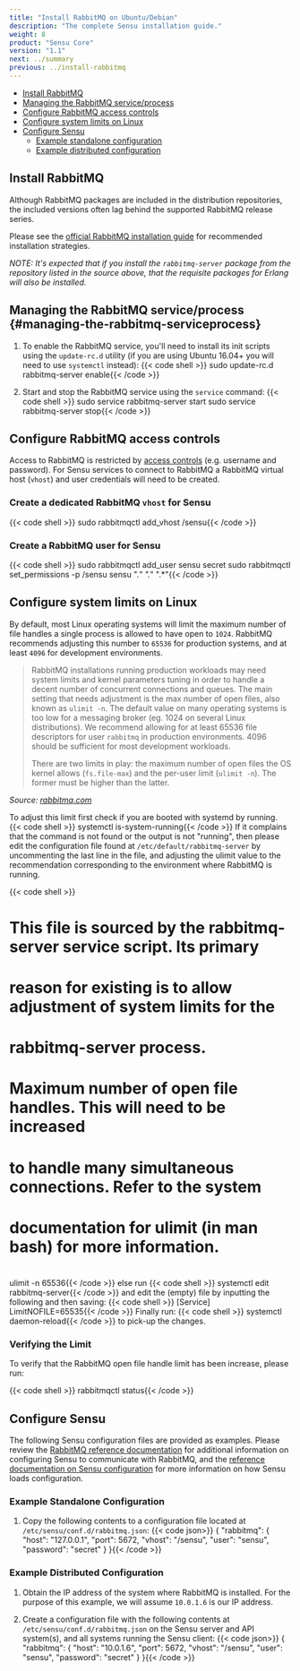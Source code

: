 ```yaml
---
title: "Install RabbitMQ on Ubuntu/Debian"
description: "The complete Sensu installation guide."
weight: 8
product: "Sensu Core"
version: "1.1"
next: ../summary
previous: ../install-rabbitmq
---
```


- [Install RabbitMQ](#install-rabbitmq)
- [Managing the RabbitMQ service/process](#managing-the-rabbitmq-serviceprocess)
- [Configure RabbitMQ access controls](#configure-rabbitmq-access-controls)
- [Configure system limits on Linux](#configure-system-limits-on-linux)
- [Configure Sensu](#configure-sensu)
  - [Example standalone configuration](#example-standalone-configuration)
  - [Example distributed configuration](#example-distributed-configuration)

## Install RabbitMQ

Although RabbitMQ packages are included in the distribution repositories, the included versions often lag behind the supported RabbitMQ release series.

Please see the [official RabbitMQ installation guide][2] for recommended installation strategies.

_NOTE: It's expected that if you install the `rabbitmq-server` package from the repository listed in the source above, that the requisite packages for Erlang will also be installed._

## Managing the RabbitMQ service/process {#managing-the-rabbitmq-serviceprocess}

1. To enable the RabbitMQ service, you'll need to install its init scripts using
   the `update-rc.d` utility (if you are using Ubuntu 16.04+ you will need to 
   use `systemctl` instead):
   {{< code shell >}}
sudo update-rc.d rabbitmq-server enable{{< /code >}}

2. Start and stop the RabbitMQ service using the `service` command:
   {{< code shell >}}
sudo service rabbitmq-server start
sudo service rabbitmq-server stop{{< /code >}}

## Configure RabbitMQ access controls

Access to RabbitMQ is restricted by [access controls][5] (e.g. username and
password). For Sensu services to connect to RabbitMQ a RabbitMQ virtual host
(`vhost`) and user credentials will need to be created.

### Create a dedicated RabbitMQ `vhost` for Sensu

{{< code shell >}}
sudo rabbitmqctl add_vhost /sensu{{< /code >}}

### Create a RabbitMQ user for Sensu

{{< code shell >}}
sudo rabbitmqctl add_user sensu secret
sudo rabbitmqctl set_permissions -p /sensu sensu ".*" ".*" ".*"{{< /code >}}

## Configure system limits on Linux

By default, most Linux operating systems will limit the maximum number of file
handles a single process is allowed to have open to `1024`. RabbitMQ recommends
adjusting this number to `65536` for production systems, and at least `4096` for
development environments.

> RabbitMQ installations running production workloads may need system limits and
  kernel parameters tuning in order to handle a decent number of concurrent
  connections and queues. The main setting that needs adjustment is the max
  number of open files, also known as `ulimit -n`. The default value on many
  operating systems is too low for a messaging broker (eg. 1024 on several Linux
  distributions). We recommend allowing for at least 65536 file descriptors for
  user `rabbitmq` in production environments. 4096 should be sufficient for most
  development workloads.
>
> There are two limits in play: the maximum number of open files the OS kernel
  allows (`fs.file-max`) and the per-user limit (`ulimit -n`). The former must be
  higher than the latter.

  _Source: [rabbitmq.com][2]_

To adjust this limit first check if you are booted with systemd by running.
{{< code shell >}}
systemctl is-system-running{{< /code >}}
If it complains that the command is not found or the output is not "running",
then please edit the configuration file found at `/etc/default/rabbitmq-server`
by uncommenting the last line in the file, and
adjusting the ulimit value to the recommendation corresponding to the
environment where RabbitMQ is running.

{{< code shell >}}
# This file is sourced by the rabbitmq-server service script. Its primary
# reason for existing is to allow adjustment of system limits for the
# rabbitmq-server process.
#
# Maximum number of open file handles. This will need to be increased
# to handle many simultaneous connections. Refer to the system
# documentation for ulimit (in man bash) for more information.
#
ulimit -n 65536{{< /code >}}
else run
{{< code shell >}}
systemctl edit rabbitmq-server{{< /code >}}
and edit the (empty) file by inputting the following and then saving:
{{< code shell >}}
[Service]
LimitNOFILE=65535{{< /code >}}
Finally run:
{{< code shell >}}
systemctl daemon-reload{{< /code >}}
to pick-up the changes.

### Verifying the Limit

To verify that the RabbitMQ open file handle limit has been increase, please
run:

{{< code shell >}}
rabbitmqctl status{{< /code >}}

## Configure Sensu

The following Sensu configuration files are provided as examples. Please review
the [RabbitMQ reference documentation][6] for additional information on
configuring Sensu to communicate with RabbitMQ, and the [reference documentation
on Sensu configuration][7] for more information on how Sensu loads
configuration.

### Example Standalone Configuration

1. Copy the following contents to a configuration file located at
   `/etc/sensu/conf.d/rabbitmq.json`:
   {{< code json>}}
{
  "rabbitmq": {
    "host": "127.0.0.1",
    "port": 5672,
    "vhost": "/sensu",
    "user": "sensu",
    "password": "secret"
  }
}{{< /code >}}

### Example Distributed Configuration

1. Obtain the IP address of the system where RabbitMQ is installed. For the
   purpose of this example, we will assume `10.0.1.6` is our IP address.

2. Create a configuration file  with the following contents at
   `/etc/sensu/conf.d/rabbitmq.json` on the Sensu server and API system(s), and
   all systems running the Sensu client:
   {{< code json>}}
{
  "rabbitmq": {
    "host": "10.0.1.6",
    "port": 5672,
    "vhost": "/sensu",
    "user": "sensu",
    "password": "secret"
  }
}{{< /code >}}



[1]:  https://www.erlang.org/
[2]:  http://www.rabbitmq.com/install-debian.html
[3]:  https://sensuapp.org/support
[4]:  https://www.rabbitmq.com/which-erlang.html
[5]:  https://www.rabbitmq.com/access-control.html
[6]:  ../../reference/rabbitmq
[7]:  ../../reference/configuration
